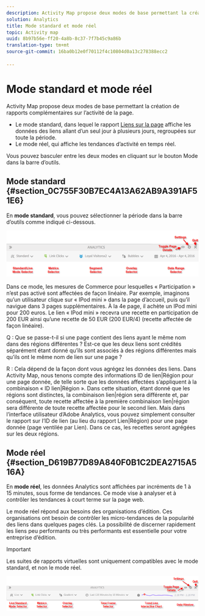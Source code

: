 ```yaml
---
description: Activity Map propose deux modes de base permettant la création de rapports complémentaires sur l’activité de la page.
solution: Analytics
title: Mode standard et mode réel
topic: Activity map
uuid: 8b97b56e-ff20-4a8b-8c37-7f7b45c9a86b
translation-type: tm+mt
source-git-commit: 16ba0b12e0f70112f4c10804d0a13c278388ecc2

---
```



# Mode standard et mode réel

Activity Map propose deux modes de base permettant la création de rapports complémentaires sur l’activité de la page.

* Le mode standard, dans lequel le rapport [Liens sur la page](/help/analyze/activity-map/activitymap-links-report.md) affiche les données des liens allant d’un seul jour à plusieurs jours, regroupées sur toute la période.
* Le mode réel, qui affiche les tendances d’activité en temps réel.

Vous pouvez basculer entre les deux modes en cliquant sur le bouton Mode dans la barre d’outils.

## Mode standard  {#section_0C755F30B7EC4A13A62AB9A391AF51E6}

En **mode standard**, vous pouvez sélectionner la période dans la barre d’outils comme indiqué ci-dessous.

![](assets/standard_mode.png)

Dans ce mode, les mesures de Commerce pour lesquelles « Participation » n’est pas activé sont affectées de façon linéaire. Par exemple, imaginons qu’un utilisateur clique sur « IPod mini » dans la page d’accueil, puis qu’il navigue dans 3 pages supplémentaires. À la 4e page, il achète un IPod mini pour 200 euros. Le lien « IPod mini » recevra une recette en participation de 200 EUR ainsi qu’une recette de 50 EUR (200 EUR/4) (recette affectée de façon linéaire).

Q : Que se passe-t-il si une page contient des liens ayant le même nom dans des régions différentes ? Est-ce que les deux liens sont crédités séparément étant donné qu’ils sont associés à des régions différentes mais qu’ils ont le même nom de lien sur une page ?

R : Cela dépend de la façon dont vous agrégez les données des liens. Dans Activity Map, nous tenons compte des informations ID de lien|Région pour une page donnée, de telle sorte que les données affectées s’appliquent à la combinaison « ID lien|Région ». Dans cette situation, étant donné que les régions sont distinctes, la combinaison lien|région sera différente et, par conséquent, toute recette affectée à la première combinaison lien|région sera différente de toute recette affectée pour le second lien. Mais dans l’interface utilisateur d’Adobe Analytics, vous pouvez simplement consulter le rapport sur l’ID de lien (au lieu du rapport Lien|Région) pour une page donnée (page ventilée par Lien). Dans ce cas, les recettes seront agrégées sur les deux régions.

## Mode réel  {#section_D619B77D89A840F0B1C2DEA2715A516A}

En **mode réel**, les données Analytics sont affichées par incréments de 1 à 15 minutes, sous forme de tendances. Ce mode vise à analyser et à contrôler les tendances à court terme sur la page web.

Le mode réel répond aux besoins des organisations d’édition. Ces organisations ont besoin de contrôler les micro-tendances de la popularité des liens dans quelques pages clés. La possibilité de discerner rapidement les liens peu performants ou très performants est essentielle pour votre entreprise d’édition.

>[!IMPORTANT]
>
>Les suites de rapports virtuelles sont uniquement compatibles avec le mode standard, et non le mode réel.

![](assets/live_mode.png)


